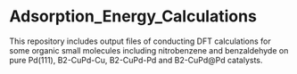 # Adsorption_Energy_Calculations
This repository includes output files of conducting DFT calculations for some organic small molecules including nitrobenzene and benzaldehyde on pure Pd(111), B2-CuPd-Cu, B2-CuPd-Pd and B2-CuPd@Pd catalysts. 
